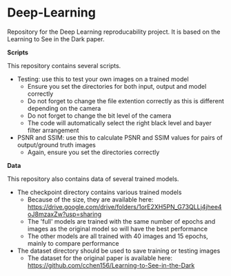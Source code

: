 # Deep-Learning
Repository for the Deep Learning reproducability project. It is based on the Learning to See in the Dark paper.

**Scripts**

This repository contains several scripts.
- Testing: use this to test your own images on a trained model
  - Ensure you set the directories for both input, output and model correctly
  - Do not forget to change the file extention correctly as this is different depending on the camera
  - Do not forget to change the bit level of the camera
  - The code will automatically select the right black level and bayer filter arrangement
- PSNR and SSIM: use this to calculate PSNR and SSIM values for pairs of output/ground truth images
  - Again, ensure you set the directories correctly


**Data**

This repository also contains data of several trained models.
- The checkpoint directory contains various trained models
  - Because of the size, they are available here: https://drive.google.com/drive/folders/1orE2XH5PN_G73QLLj4jhee4oJ8mzaxZw?usp=sharing
  - The 'full' models are trained with the same number of epochs and images as the original model so will have the best performance
  - The other models are all trained with 40 images and 15 epochs, mainly to compare performance
- The dataset directory should be used to save training or testing images
  - The dataset for the original paper is available here: https://github.com/cchen156/Learning-to-See-in-the-Dark
